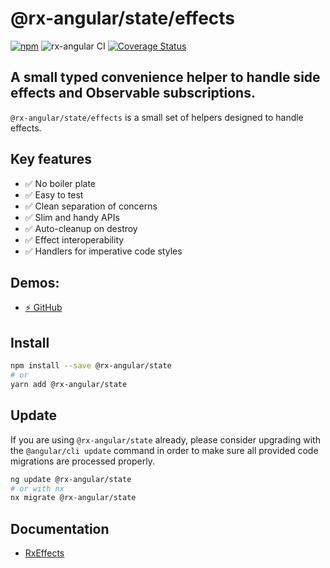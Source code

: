 # @rx-angular/state/effects

[![npm](https://img.shields.io/npm/v/%40rx-angular%2Fstate.svg)](https://www.npmjs.com/package/%40rx-angular%2Fstate)
![rx-angular CI](https://github.com/rx-angular/rx-angular/workflows/rx-angular%20CI/badge.svg?branch=master)
[![Coverage Status](https://raw.githubusercontent.com/rx-angular/rx-angular/github-pages/docs/test-coverage/state/jest-coverage-badge.svg)](https://rx-angular.github.io/rx-angular/test-coverage/state/lcov-report/index.html)

## A small typed convenience helper to handle side effects and Observable subscriptions.

`@rx-angular/state/effects` is a small set of helpers designed to handle effects.

## Key features

- ✅ No boiler plate
- ✅ Easy to test
- ✅ Clean separation of concerns
- ✅ Slim and handy APIs
- ✅ Auto-cleanup on destroy 
- ✅ Effect interoperability
- ✅ Handlers for imperative code styles

## Demos:

- [⚡ GitHub](https://github.com/BioPhoton/rx-angular-state-effects)


## Install

```bash
npm install --save @rx-angular/state
# or
yarn add @rx-angular/state
```

## Update

If you are using `@rx-angular/state` already, please consider upgrading with the `@angular/cli update` command in order
to make sure all provided code migrations are processed properly.

```bash
ng update @rx-angular/state
# or with nx
nx migrate @rx-angular/state
```

## Documentation

- [RxEffects]()

